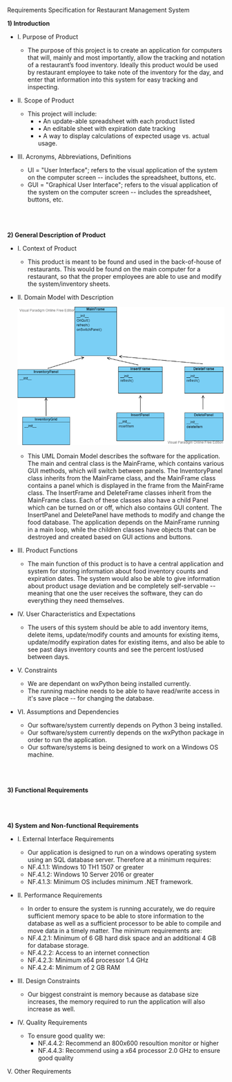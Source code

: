 Requirements Specification for Restaurant Management System

<strong>1)	Introduction</strong>

  - I.	Purpose of Product

    - The purpose of this project is to create an application for computers that will, mainly and most importantly, allow the tracking and notation of a restaurant’s food  inventory. Ideally this product would be used by restaurant employee to take note of the inventory for the day, and enter that information into this system for easy  tracking and inspecting.


  - II.	Scope of Product

    - This project will include:
      - •	An update-able spreadsheet with each product listed
      - •	An editable sheet with expiration date tracking
      - •	A way to display calculations of expected usage vs. actual usage.


  - III.	Acronyms, Abbreviations, Definitions
    - UI = "User Interface"; refers to the visual application of the system on the computer screen -- includes the spreadsheet, buttons, etc.
    - GUI = "Graphical User Interface"; refers to the visual application of the system on the computer screen -- includes the spreadsheet, buttons, etc.


<br><br><br>
<strong>2)	General Description of Product</strong>

  - I.	Context of Product

    - This product is meant to be found and used in the back-of-house of restaurants. This would be found on the main computer for a restaurant, so that the proper employees are able to use and modify the system/inventory sheets.


  - II.	Domain Model with Description

    ![Domain Model](/assets/DomainModel.png)

    - This UML Domain Model describes the software for the application. The main and central class is the MainFrame, which contains various GUI methods, which will switch between panels. The InventoryPanel class inherits from the MainFrame class, and the MainFrame class contains a panel which is displayed in the frame from the MainFrame class. The InsertFrame and DeleteFrame classes inherit from the MainFrame class. Each of these classes also have a child Panel which can be turned on or off, which also contains GUI content. The InsertPanel and DeletePanel have methods to modify and change the food database. The application depends on the MainFrame running in a main loop, while the children classes have objects that can be destroyed and created based on GUI actions and buttons.
    
  - III. Product Functions
    - The main function of this product is to have a central application and system for storing information about food inventory counts and expiration dates. The system would also be able to give information about product usage deviation and be completely self-servable -- meaning that one the user receives the software, they can do everything they need themselves.

  - IV. User Characteristics and Expectations
    - The users of this system should be able to add inventory items, delete items, update/modify counts and amounts for existing items, update/modify expiration dates for existing items, and also be able to see past days inventory counts and see the percent lost/used between days.

  - V. Constraints
    - We are dependant on wxPython being installed currently.
    - The running machine needs to be able to have read/write access in it's save place -- for changing the database.

  - VI. Assumptions and Dependencies
    - Our software/system currently depends on Python 3 being installed.
    - Our software/system currently depends on the wxPython package in order to run the application.
    - Our software/systems is being designed to work on a Windows OS machine.




<br><br><br>
<strong>3)  Functional Requirements</strong>




<br><br><br>
<strong>4)  System and Non-functional Requirements</strong>

  - I.  External Interface Requirements

    - Our application is designed to run on a windows operating system using an SQL database server. Therefore at a minimum requires:
    - NF.4.1.1: Windows 10 TH1 1507 or greater
    - NF.4.1.2: Windows 10 Server 2016 or greater
    - NF.4.1.3: Minimum OS includes minimum .NET framework.


  - II. Performance Requirements
    - In order to ensure the system is running accurately, we do require sufficient memory space to be able to store information to the database as well as a sufficient processor to be able to compile and move data in a timely matter. The minimum requirements are:
    - NF.4.2.1: Minimum of 6 GB hard disk space and an additional 4 GB for database storage.
    - NF.4.2.2: Access to an internet connection
    - NF.4.2.3: Minimum x64 processor 1.4 GHz
    - NF.4.2.4: Minimum of 2 GB RAM


  - III. Design Constraints

    - Our biggest constraint is memory because as database size increases, the memory required to run the application will also increase as well.


  - IV. Quality Requirements

    - To ensure good quality we: 
      - NF.4.4.2: Recommend an 800x600 resoultion monitor or higher
      - NF.4.4.3: Recommend using a x64 processor 2.0 GHz to ensure good quality


V.  Other Requirements

